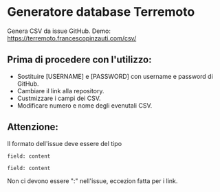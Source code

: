 # Generatore database Terremoto
Genera CSV da issue GitHub. Demo: https://terremoto.francescopinzauti.com/csv/ 

Prima di procedere con l'utilizzo:
--------------------------------
- Sostituire [USERNAME] e [PASSWORD] con username e password di GitHub.
- Cambiare il link alla repository.
- Custmizzare i campi dei CSV.
- Modificare numero e nome degli evenutali CSV.

Attenzione:
--------------------------------
Il formato dell'issue deve essere del tipo

`field: content`

`field: content`

Non ci devono essere ":" nell'issue, eccezion fatta per i link.
